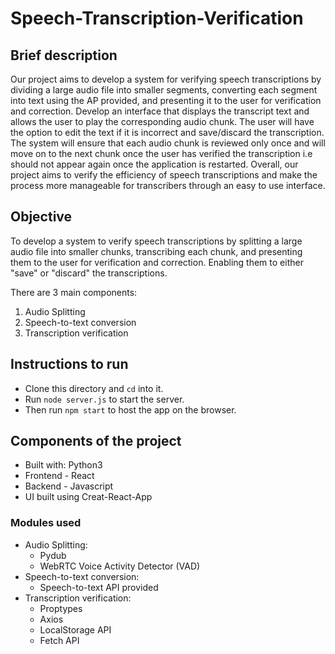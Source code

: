 # Speech-Transcription-Verification
## Brief description 
Our project aims to develop a system for verifying speech transcriptions by dividing a large audio file into smaller segments, converting each segment into text using the AP provided, and presenting it to the user for verification and correction. 
Develop an interface that displays the transcript text and allows the user to play the corresponding audio chunk. 
The user will have the option to edit the text if it is incorrect and save/discard the transcription. 
The system will ensure that each audio chunk is reviewed only once and will move on to the next chunk once the user has verified the transcription i.e should not appear again once the application is restarted.
Overall, our project aims to verify the efficiency of speech transcriptions and make the process more manageable for transcribers through an easy to use interface.

## Objective 
To develop a system to verify speech transcriptions by splitting a large audio file into smaller chunks, transcribing each chunk, and presenting them to the user for verification and correction. Enabling them to either "save" or "discard" the transcriptions. 

There are 3 main components:
1. Audio Splitting
2. Speech-to-text conversion
3. Transcription verification 

## Instructions to run
- Clone this directory and `cd` into it.
- Run `node server.js` to start the server.
- Then run `npm start` to host the app on the browser. 

## Components of the project
- Built with: Python3
- Frontend - React
- Backend - Javascript
- UI built using Creat-React-App

### Modules used
- Audio Splitting:
  - Pydub
  - WebRTC Voice Activity Detector (VAD)
- Speech-to-text conversion:
  - Speech-to-text API provided 
- Transcription verification:
  - Proptypes
  - Axios
  - LocalStorage API
  - Fetch API
